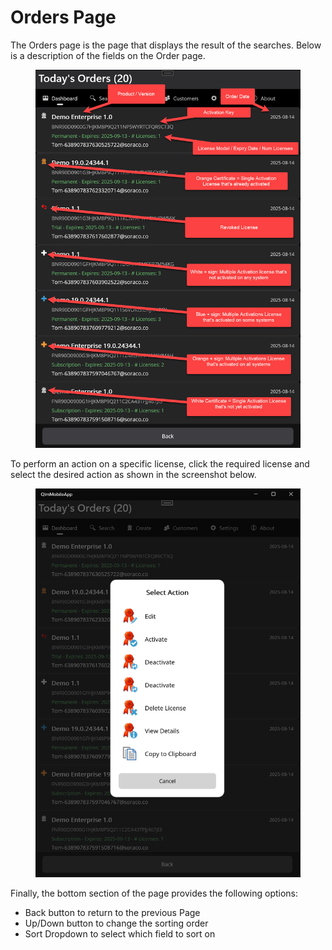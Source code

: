 # Orders Page

The Orders page is the page that displays the result of the searches. Below is a description of the fields on the Order page.

<figure><img src="../.gitbook/assets/image (1) (1).png" alt=""><figcaption></figcaption></figure>

To perform an action on a specific license, click the required license and select the desired action as shown in the screenshot below.

<figure><img src="../.gitbook/assets/image (56).png" alt=""><figcaption></figcaption></figure>



Finally, the bottom section of the page provides the following options:

* Back button to return to the previous Page
* Up/Down button to change the sorting order
* Sort Dropdown to select which field to sort on
